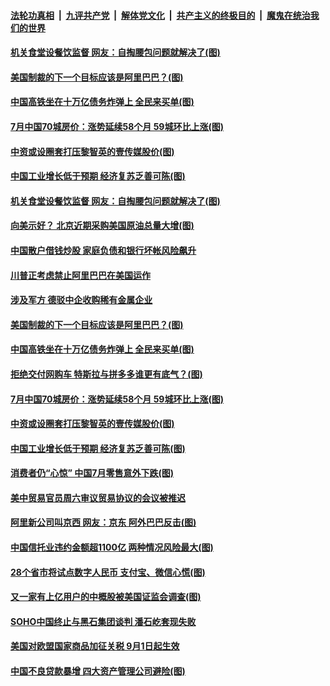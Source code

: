 

####  [法轮功真相](../../../../basic/blob/master/README.md?t=08170802) &nbsp;|&nbsp; [九评共产党](../../../../9ping.md/blob/master/README.md?t=08170802) &nbsp;|&nbsp; [解体党文化](../../../../jtdwh.md/blob/master/README.md?t=08170802)  &nbsp;|&nbsp; [共产主义的终极目的](../../../../gczydzjmd.md/blob/master/README.md?t=08170802) &nbsp;|&nbsp; [魔鬼在统治我们的世界](../../../../mgztzwmdsj.md/blob/master/README.md?t=08170802) 

#### [机关食堂设餐饮监督 网友：自掏腰包问题就解决了(图)](../pages/p5/943196.md?t=08170802) 

#### [美国制裁的下一个目标应该是阿里巴巴？(图)](../pages/p5/943087.md?t=08170802) 

#### [中国高铁坐在十万亿债务炸弹上 全民来买单(图)](../pages/p5/943093.md?t=08170802) 

#### [7月中国70城房价：涨势延续58个月 59城环比上涨(图)](../pages/p5/943094.md?t=08170802) 

#### [中资或设圈套打压黎智英的壹传媒股价(图)](../pages/p5/943076.md?t=08170802) 

#### [中国工业增长低于预期 经济复苏乏善可陈(图)](../pages/p5/943074.md?t=08170802) 

#### [机关食堂设餐饮监督 网友：自掏腰包问题就解决了(图)](../pages/p5/943196.md?t=08170802) 

#### [向美示好？ 北京近期采购美国原油总量大增(图)](../pages/p5/943187.md?t=08170802) 

#### [中国散户借钱炒股 家庭负债和银行坏帐风险飙升](../pages/p5/943181.md?t=08170802) 

#### [川普正考虑禁止阿里巴巴在美国运作](../pages/p5/943180.md?t=08170802) 

#### [涉及军方 德驳中企收购稀有金属企业](../pages/p5/943134.md?t=08170802) 

#### [美国制裁的下一个目标应该是阿里巴巴？(图)](../pages/p5/943087.md?t=08170802) 

#### [中国高铁坐在十万亿债务炸弹上 全民来买单(图)](../pages/p5/943093.md?t=08170802) 

#### [拒绝交付网购车 特斯拉与拼多多谁更有底气？(图)](../pages/p5/943107.md?t=08170802) 

#### [7月中国70城房价：涨势延续58个月 59城环比上涨(图)](../pages/p5/943094.md?t=08170802) 

#### [中资或设圈套打压黎智英的壹传媒股价(图)](../pages/p5/943076.md?t=08170802) 

#### [中国工业增长低于预期 经济复苏乏善可陈(图)](../pages/p5/943074.md?t=08170802) 

#### [消费者仍“心惊” 中国7月零售意外下跌(图)](../pages/p5/943071.md?t=08170802) 

#### [美中贸易官员周六审议贸易协议的会议被推迟](../pages/p5/943036.md?t=08170802) 

#### [阿里新公司叫京西 网友：京东 阿外巴巴反击(图)](../pages/p5/943035.md?t=08170802) 

#### [中国信托业违约金额超1100亿 两种情况风险最大(图)](../pages/p5/943006.md?t=08170802) 

#### [28个省市将试点数字人民币 支付宝、微信心慌(图)](../pages/p5/942993.md?t=08170802) 

#### [又一家有上亿用户的中概股被美国证监会调查(图)](../pages/p5/942994.md?t=08170802) 

#### [SOHO中国终止与黑石集团谈判 潘石屹套现失败](../pages/p5/942990.md?t=08170802) 

#### [美国对欧盟国家商品加征关税 9月1日起生效](../pages/p5/942988.md?t=08170802) 

#### [中国不良贷款暴增 四大资产管理公司避险(图)](../pages/p5/942978.md?t=08170802) 

